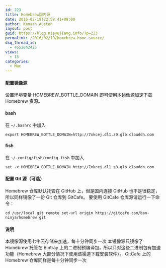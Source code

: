 ```yaml
---
id: 223
title: Homebrew国内源
date: 2016-02-19T22:59:41+08:00
author: Kanaan Austen
layout: post
guid: https://blog.nieyujiang.info/?p=223
permalink: /2016/02/19/homebrew-home-source/
dsq_thread_id:
  - 4652842425
views:
  - 15
categories:
  - Mac
---
```

<!--wp-compress-html-->

<!--wp-compress-html no compression-->

#### 配置镜像源

设置环境变量 HOMEBREW\_BOTTLE\_DOMAIN 即可使用本镜像源加速下载 Homebrew 资源。

#### bash

在 `~/.bashrc` 中加入

<pre class="prettyprint" ><code>export HOMEBREW_BOTTLE_DOMAIN=http://7xkcej.dl1.z0.glb.clouddn.com
</code></pre>

#### fish

在 `~/.config/fish/config.fish` 中加入

<pre class="prettyprint" ><code>set -x HOMEBREW_BOTTLE_DOMAIN http://7xkcej.dl1.z0.glb.clouddn.com
</code></pre>

#### 配置 Git 源（可选）

Homebrew 仓库默认托管在 GitHub 上，但是国内连接 GitHub 也不是很稳定，所以同样镜像了一份 Git 仓库到 GitCafe。 要使用 GitCafe 仓库源请运行一下命令：

<pre class="prettyprint" ><code>cd /usr/local git remote set-url origin https://gitcafe.com/ban-ninja/homebrew.git
</code></pre>

#### 说明

本镜像源使用七牛云存储来加速，每十分钟同步一次 本镜像源只镜像了 Homebrew 托管在 Bintray 上的二进制预编译包，所以只对这些二进制包有加速功能（Homebrew 大部分情况下使用该渠道下载安装软件）。 GitCafe 上的 Homebrew 仓库同样是每十分钟同步一次

<!--wp-compress-html no compression-->

<!--wp-compress-html-->